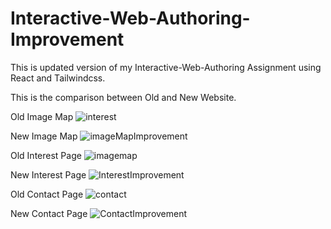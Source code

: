 # Interactive-Web-Authoring-Improvement
This is updated version of my Interactive-Web-Authoring Assignment using React and Tailwindcss.

This is the comparison between Old and New Website.

Old Image Map
![interest](https://github.com/khatri-kamal/Interactive-Web-Authoring-Improvement/assets/137229125/24cb1dea-7cb8-4a68-94e6-5b54a97af57f)

New Image Map 
![imageMapImprovement](https://github.com/khatri-kamal/Interactive-Web-Authoring-Improvement/assets/137229125/9d5c851d-95e2-4700-9ab5-a20562dfba8e)

Old Interest Page
![imagemap](https://github.com/khatri-kamal/Interactive-Web-Authoring-Improvement/assets/137229125/8461e014-5f6c-4ae9-8eac-678101147a8d)

New Interest Page
![InterestImprovement](https://github.com/khatri-kamal/Interactive-Web-Authoring-Improvement/assets/137229125/c5c55e84-db3b-4f04-9c9c-a1c8081c46d5)

Old Contact Page 
![contact](https://github.com/khatri-kamal/Interactive-Web-Authoring-Improvement/assets/137229125/2d0dd09f-1990-4ba4-a0c0-4aeca6a60a26)

New Contact Page 
![ContactImprovement](https://github.com/khatri-kamal/Interactive-Web-Authoring-Improvement/assets/137229125/f70652aa-b65a-4b81-84d7-40ce3689db9a)

